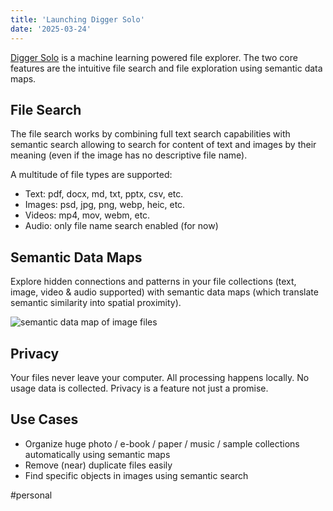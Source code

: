 ```yaml
---
title: 'Launching Digger Solo'
date: '2025-03-24'
---
```


[Digger Solo](https://solo.digger.lol/) is a machine learning powered file explorer. The two core features are the intuitive file search and file exploration using semantic data maps.

## File Search

The file search works by combining full text search capabilities with semantic search allowing to search for content of text and images by their meaning (even if the image has no descriptive file name).

A multitude of file types are supported:

- Text: pdf, docx, md, txt, pptx, csv, etc.
- Images: psd, jpg, png, webp, heic, etc.
- Videos: mp4, mov, webm, etc.
- Audio: only file name search enabled (for now)

## Semantic Data Maps

Explore hidden connections and patterns in your file collections (text, image, video & audio supported) with semantic data maps (which translate semantic similarity into spatial proximity).

![semantic data map of image files](/images/digger-solo-images.png)

## Privacy

Your files never leave your computer. All processing happens locally. No usage data is collected. Privacy is a feature not just a promise.

## Use Cases

- Organize huge photo / e-book / paper / music / sample collections automatically using semantic maps
- Remove (near) duplicate files easily
- Find specific objects in images using semantic search

#personal
